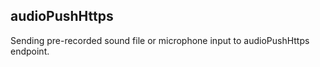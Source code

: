 
## audioPushHttps ##

Sending pre-recorded sound file or microphone input to audioPushHttps endpoint.
